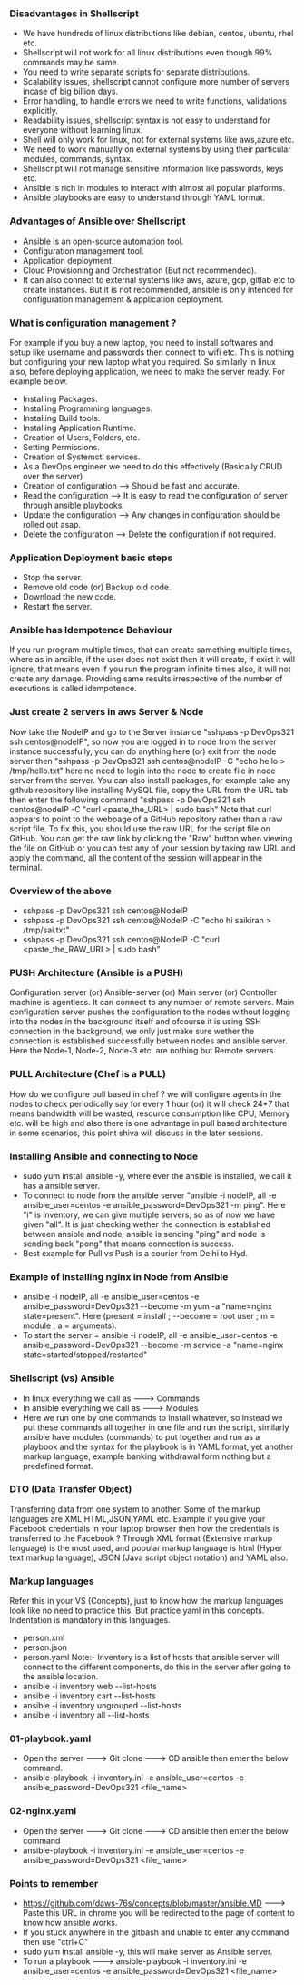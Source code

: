 ### Disadvantages in Shellscript
- We have hundreds of linux distributions like debian, centos, ubuntu, rhel etc.
- Shellscript will not work for all linux distributions even though 99% commands may be same.
- You need to write separate scripts for separate distributions.
- Scalability issues, shellscript cannot configure more number of servers incase of big billion days.
- Error handling, to handle errors we need to write functions, validations explicitly.
- Readability issues, shellscript syntax is not easy to understand for everyone without learning linux.
- Shell will only work for linux, not for external systems like aws,azure etc.
- We need to work manually on external systems by using their particular modules, commands, syntax.
- Shellscript will not manage sensitive information like passwords, keys etc.
- Ansible is rich in modules to interact with almost all popular platforms.
- Ansible playbooks are easy to understand through YAML format.

### Advantages of Ansible over Shellscript
- Ansible is an open-source automation tool.
- Configuration management tool.
- Application deployment.
- Cloud Provisioning and Orchestration (But not recommended).
- It can also connect to external systems like aws, azure, gcp, gitlab etc to create instances. But it is
  not recommended, ansible is only intended for configuration management & application deployment.

### What is configuration management ?
For example if you buy a new laptop, you need to install softwares and setup like username and passwords then connect to wifi etc. This is nothing but configuring your new laptop what you required. So similarly in linux also, before deploying application, we need to make the server ready. For example below.
- Installing Packages.
- Installing Programming languages.
- Installing Build tools.
- Installing Application Runtime.
- Creation of Users, Folders, etc.
- Setting Permissions.
- Creation of Systemctl services.
- As a DevOps engineer we need to do this effectively (Basically CRUD over the server)
- Creation of configuration --> Should be fast and accurate.
- Read the configuration --> It is easy to read the configuration of server through ansible playbooks.
- Update the configuration --> Any changes in configuration should be rolled out asap.
- Delete the configuration --> Delete the configuration if not required.

### Application Deployment basic steps
- Stop the server.
- Remove old code (or) Backup old code.
- Download the new code.
- Restart the server.

### Ansible has Idempotence Behaviour
If you run program multiple times, that can create samething multiple times, where as in ansible, if the user does not exist then it will create, if exist it will ignore, that means even if you run the program infinite times also, it will not create any damage. Providing same results irrespective of the number of executions is called idempotence.

### Just create 2 servers in aws Server & Node
Now take the NodeIP and go to the Server instance "sshpass -p DevOps321 ssh centos@nodeIP", so now you are logged in to node from the server instance successfully, you can do anything here (or) exit from the node server then "sshpass -p DevOps321 ssh centos@nodeIP -C "echo hello > /tmp/hello.txt" here no need to login into the node to create file in node server from the server. You can also install packages, for example take any github repository like installing MySQL file, copy the URL from the URL tab then enter the following command "sshpass -p DevOps321 ssh centos@nodeIP -C "curl <paste_the_URL> | sudo bash" Note that curl appears to point to the webpage of a GitHub repository rather than a raw script file. To fix this, you should use the raw URL for the script file on GitHub. You can get the raw link by clicking the "Raw" button when viewing the file on GitHub or you can test any of your session by taking raw URL and apply the command, all the content of the session will appear in the terminal.

### Overview of the above
- sshpass -p DevOps321 ssh centos@NodeIP
- sshpass -p DevOps321 ssh centos@NodeIP -C "echo hi saikiran > /tmp/sai.txt"
- sshpass -p DevOps321 ssh centos@NodeIP -C "curl <paste_the_RAW_URL> | sudo bash"

### PUSH Architecture (Ansible is a PUSH)
Configuration server (or) Ansible-server (or) Main server (or) Controller machine is agentless. It can connect to any number of remote servers. Main configuration server pushes the configuration to the nodes without logging into the nodes in the background itself and ofcourse it is using SSH connection in the background, we only just make sure wether the connection is established successfully between nodes and ansible server. Here the Node-1, Node-2, Node-3 etc. are nothing but Remote servers.

### PULL Architecture (Chef is a PULL)
How do we configure pull based in chef ? we will configure agents in the nodes to check periodically say for every 1 hour (or) it will check 24*7 that means bandwidth will be wasted, resource consumption like CPU, Memory etc. will be high and also there is one advantage in pull based architecture in some scenarios, this point shiva will discuss in the later sessions.

### Installing Ansible and connecting to Node 
- sudo yum install ansible -y, where ever the ansible is installed, we call it has a ansible server.
- To connect to node from the ansible server "ansible -i nodeIP, all -e ansible_user=centos -e
  ansible_password=DevOps321 -m ping". Here "i" is inventory, we can give multiple servers, so as of now we
  have given "all". It is just checking wether the connection is established between ansible and node,
  ansible is sending "ping" and node is sending back "pong" that means connection is success.
- Best example for Pull vs Push is a courier from Delhi to Hyd.

### Example of installing nginx in Node from Ansible
- ansible -i nodeIP, all -e ansible_user=centos -e ansible_password=DevOps321 --become -m yum -a "name=nginx
  state=present". Here (present = install ; --become = root user ; m = module ; a = arguments).
- To start the server = ansible -i nodeIP, all -e ansible_user=centos -e ansible_password=DevOps321 --become
  -m service -a "name=nginx state=started/stopped/restarted"

### Shellscript (vs) Ansible
- In linux everything we call as ---> Commands
- In ansible everything we call as ---> Modules
- Here we run one by one commands to install whatever, so instead we put these commands all together in one
  file and run the script, similarly ansible have modules (commands) to put together and run as a playbook
  and the syntax for the playbook is in YAML format, yet another markup language, example banking withdrawal
  form nothing but a predefined format.

### DTO (Data Transfer Object)
Transferring data from one system to another. Some of the markup languages are XML,HTML,JSON,YAML etc. Example if you give your Facebook credentials in your laptop browser then how the credentials is transferred to the Facebook ? Through XML format (Extensive markup language) is the most used, and popular markup language is html (Hyper text markup language), JSON (Java script object notation) and YAML also.

### Markup languages
Refer this in your VS (Concepts), just to know how the markup languages look like no need to practice this.
But practice yaml in this concepts. Indentation is mandatory in this languages.
- person.xml
- person.json
- person.yaml
Note:- Inventory is a list of hosts that ansible server will connect to the different components, do this in the server after going to the ansible location.
- ansible -i inventory web --list-hosts
- ansible -i inventory cart --list-hosts
- ansible -i inventory ungrouped --list-hosts
- ansible -i inventory all --list-hosts

### 01-playbook.yaml
- Open the server ---> Git clone ---> CD ansible then enter the below command.
- ansible-playbook -i inventory.ini -e ansible_user=centos -e ansible_password=DevOps321 <file_name>

### 02-nginx.yaml
- Open the server ---> Git clone ---> CD ansible then enter the below command
- ansible-playbook -i inventory.ini -e ansible_user=centos -e ansible_password=DevOps321 <file_name>

### Points to remember
- https://github.com/daws-76s/concepts/blob/master/ansible.MD ---> Paste this URL in chrome you will be
  redirected to the page of content to know how ansible works.
- If you stuck anywhere in the gitbash and unable to enter any command then use "ctrl+C"
- sudo yum install ansible -y, this will make server as Ansible server.
- To run a playbook ---> ansible-playbook -i inventory.ini -e ansible_user=centos -e
  ansible_password=DevOps321 <file_name>
